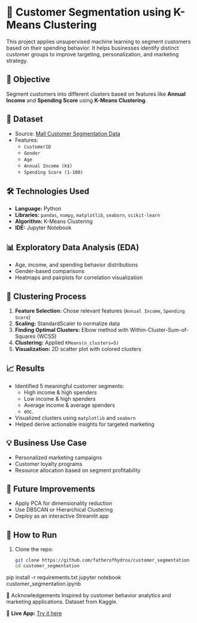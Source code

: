 # 👥 Customer Segmentation using K-Means Clustering

This project applies unsupervised machine learning to segment customers based on their spending behavior. It helps businesses identify distinct customer groups to improve targeting, personalization, and marketing strategy.

## 📌 Objective

Segment customers into different clusters based on features like **Annual Income** and **Spending Score** using **K-Means Clustering**.

## 📂 Dataset

- Source: [Mall Customer Segmentation Data](https://www.kaggle.com/vjchoudhary7/customer-segmentation-tutorial)
- Features:
  - `CustomerID`
  - `Gender`
  - `Age`
  - `Annual Income (k$)`
  - `Spending Score (1-100)`

## 🛠️ Technologies Used

- **Language:** Python
- **Libraries:** `pandas`, `numpy`, `matplotlib`, `seaborn`, `scikit-learn`
- **Algorithm:** K-Means Clustering
- **IDE:** Jupyter Notebook

## 📊 Exploratory Data Analysis (EDA)

- Age, income, and spending behavior distributions
- Gender-based comparisons
- Heatmaps and pairplots for correlation visualization

## 📌 Clustering Process

1. **Feature Selection:** Chose relevant features (`Annual Income`, `Spending Score`)
2. **Scaling:** StandardScaler to normalize data
3. **Finding Optimal Clusters:** Elbow method with Within-Cluster-Sum-of-Squares (WCSS)
4. **Clustering:** Applied `KMeans(n_clusters=5)`
5. **Visualization:** 2D scatter plot with colored clusters

## 📈 Results

- Identified 5 meaningful customer segments:
  - High income & high spenders
  - Low income & high spenders
  - Average income & average spenders
  - etc.
- Visualized clusters using `matplotlib` and `seaborn`
- Helped derive actionable insights for targeted marketing

## 💡 Business Use Case

- Personalized marketing campaigns
- Customer loyalty programs
- Resource allocation based on segment profitability

## 🚀 Future Improvements

- Apply PCA for dimensionality reduction
- Use DBSCAN or Hierarchical Clustering
- Deploy as an interactive Streamlit app

## 📎 How to Run

1. Clone the repo:
   ```bash
   git clone https://github.com/fatherofhydrox/customer_segmentation
   cd customer_segmentation
pip install -r requirements.txt
jupyter notebook customer_segmentation.ipynb

🙌 Acknowledgements
Inspired by customer behavior analytics and marketing applications.
Dataset from Kaggle.

🚀 **Live App:** [Try it here](https://customer-segmentation01.onrender.com)
